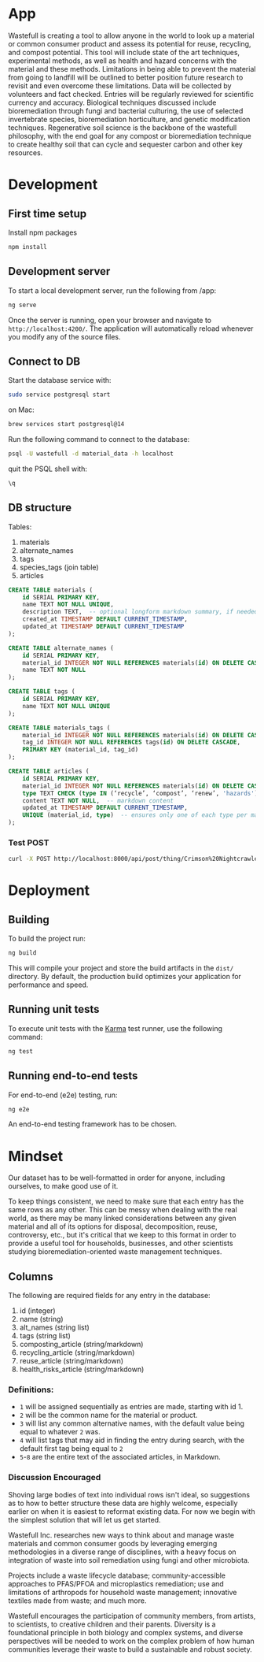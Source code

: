 # App

Wastefull is creating a tool to allow anyone in the world to look up a material or common consumer product and assess its potential for reuse, recycling, and compost potential. This tool will include state of the art techniques, experimental methods, as well as health and hazard concerns with the material and these methods. Limitations in being able to prevent the material from going to landfill will be outlined to better position future research to revisit and even overcome these limitations. Data will be collected by volunteers and fact checked. Entries will be regularly reviewed for scientific currency and accuracy. Biological techniques discussed include bioremediation through fungi and bacterial culturing, the use of selected invertebrate species, bioremediation horticulture, and genetic modification techniques. Regenerative soil science is the backbone of the wastefull philosophy, with the end goal for any compost or bioremediation technique to create healthy soil that can cycle and sequester carbon and other key resources.

# Development

## First time setup

Install npm packages

```bash
npm install
```

## Development server

To start a local development server, run the following from /app:

```bash
ng serve
```

Once the server is running, open your browser and navigate to `http://localhost:4200/`. The application will automatically reload whenever you modify any of the source files.

## Connect to DB

Start the database service with:

```bash
sudo service postgresql start
```

on Mac:

```bash
brew services start postgresql@14
```

Run the following command to connect to the database:

```bash
psql -U wastefull -d material_data -h localhost
```

quit the PSQL shell with:

```bash
\q
```

## DB structure

Tables:

1. materials
2. alternate_names
3. tags
4. species_tags (join table)
5. articles

```sql
CREATE TABLE materials (
    id SERIAL PRIMARY KEY,
    name TEXT NOT NULL UNIQUE,
    description TEXT,  -- optional longform markdown summary, if needed
    created_at TIMESTAMP DEFAULT CURRENT_TIMESTAMP,
    updated_at TIMESTAMP DEFAULT CURRENT_TIMESTAMP
);

CREATE TABLE alternate_names (
    id SERIAL PRIMARY KEY,
    material_id INTEGER NOT NULL REFERENCES materials(id) ON DELETE CASCADE,
    name TEXT NOT NULL
);

CREATE TABLE tags (
    id SERIAL PRIMARY KEY,
    name TEXT NOT NULL UNIQUE
);

CREATE TABLE materials_tags (
    material_id INTEGER NOT NULL REFERENCES materials(id) ON DELETE CASCADE,
    tag_id INTEGER NOT NULL REFERENCES tags(id) ON DELETE CASCADE,
    PRIMARY KEY (material_id, tag_id)
);

CREATE TABLE articles (
    id SERIAL PRIMARY KEY,
    material_id INTEGER NOT NULL REFERENCES materials(id) ON DELETE CASCADE,
    type TEXT CHECK (type IN (‘recycle’, ‘compost’, ‘renew’, 'hazards')),
    content TEXT NOT NULL,  -- markdown content
    updated_at TIMESTAMP DEFAULT CURRENT_TIMESTAMP,
    UNIQUE (material_id, type)  -- ensures only one of each type per material
);

```

### Test POST

```bash
curl -X POST http://localhost:8000/api/post/thing/Crimson%20Nightcrawler -d "A nocturnal gecko engineered for low-light environments"
```

# Deployment

## Building

To build the project run:

```bash
ng build
```

This will compile your project and store the build artifacts in the `dist/` directory. By default, the production build optimizes your application for performance and speed.

## Running unit tests

To execute unit tests with the [Karma](https://karma-runner.github.io) test runner, use the following command:

```bash
ng test
```

## Running end-to-end tests

For end-to-end (e2e) testing, run:

```bash
ng e2e
```

An end-to-end testing framework has to be chosen.

# Mindset

Our dataset has to be well-formatted in order for anyone, including ourselves, to make good use of it.

To keep things consistent, we need to make sure that each entry has the same rows as any other. This can be messy when dealing with the real world, as there may be many linked considerations between any given material and all of its options for disposal, decomposition, reuse, controversy, etc., but it's critical that we keep to this format in order to provide a useful tool for households, businesses, and other scientists studying bioremediation-oriented waste management techniques.

## Columns

The following are required fields for any entry in the database:

1.  id (integer)
2.  name (string)
3.  alt_names (string list)
4.  tags (string list)
5.  composting_article (string/markdown)
6.  recycling_article (string/markdown)
7.  reuse_article (string/markdown)
8.  health_risks_article (string/markdown)

### Definitions:

- `1` will be assigned sequentially as entries are made, starting with id 1.
- `2` will be the common name for the material or product.
- `3` will list any common alternative names, with the default value being equal to whatever `2` was.
- `4` will list tags that may aid in finding the entry during search, with the default first tag being equal to `2`
- `5`-`8` are the entire text of the associated articles, in Markdown.

### Discussion Encouraged

Shoving large bodies of text into individual rows isn't ideal, so suggestions as to how to better structure these data are highly welcome, especially earlier on when it is easiest to reformat existing data. For now we begin with the simplest solution that will let us get started.

Wastefull Inc. researches new ways to think about and manage waste materials and common consumer goods by leveraging emerging methodologies in a diverse range of disciplines, with a heavy focus on integration of waste into soil remediation using fungi and other microbiota.

Projects include a waste lifecycle database; community-accessible approaches to PFAS/PFOA and microplastics remediation; use and limitations of arthropods for household waste management; innovative textiles made from waste; and much more.

Wastefull encourages the participation of community members, from artists, to scientists, to creative children and their parents. Diversity is a foundational principle in both biology and complex systems, and diverse perspectives will be needed to work on the complex problem of how human communities leverage their waste to build a sustainable and robust society.
